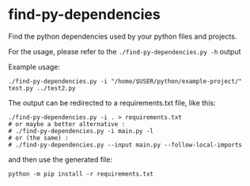 # find-py-dependencies
Find the python dependencies used by your python files and projects.

For the usage, please refer to the `./find-py-dependencies.py -h` output

Example usage:
```
./find-py-dependencies.py -i "/home/$USER/python/example-project/" test.py ../test2.py
```

The output can be redirected to a requirements.txt file, like this:
```
./find-py-dependencies.py -i . > requirements.txt
# or maybe a better alternative :
# ./find-py-dependencies.py -i main.py -l
# or (the same) :
# ./find-py-dependencies.py --input main.py --follow-local-imports
```
and then use the generated file:
```
python -m pip install -r requirements.txt
```
